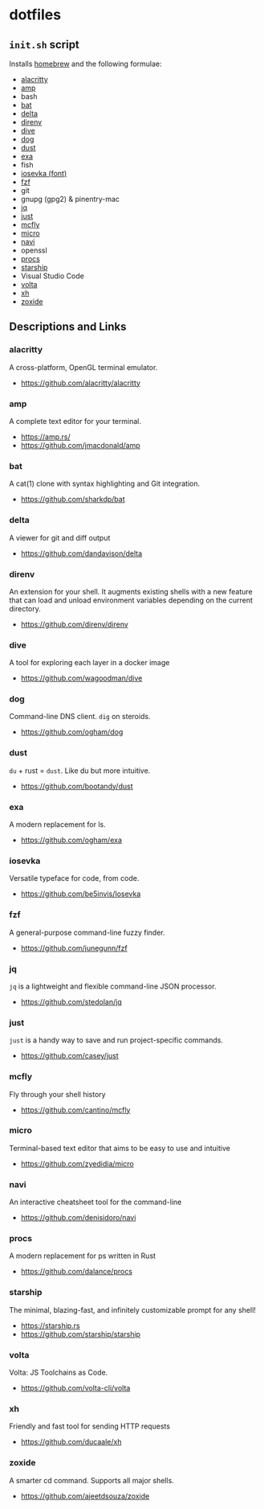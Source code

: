 # dotfiles

## `init.sh` script

Installs [homebrew](https://brew.sh) and the following formulae:

* [alacritty](#alacritty)
* [amp](#amp)
* bash
* [bat](#bat)
* [delta](#delta)
* [direnv](#direnv)
* [dive](#dive)
* [dog](#dog)
* [dust](#dust)
* [exa](#exa)
* fish
* [iosevka (font)](#iosevka)
* [fzf](#fzf)
* git
* gnupg (gpg2) & pinentry-mac
* [jq](#jq)
* [just](#just)
* [mcfly](#mcfly)
* [micro](#micro)
* [navi](#navi)
* openssl
* [procs](#procs)
* [starship](#starship)
* Visual Studio Code
* [volta](#volta)
* [xh](#xh)
* [zoxide](#zoxide)

## Descriptions and Links

### alacritty

A cross-platform, OpenGL terminal emulator.

* <https://github.com/alacritty/alacritty>
### amp

A complete text editor for your terminal.

* <https://amp.rs/>
* <https://github.com/jmacdonald/amp>

### bat

A cat(1) clone with syntax highlighting and Git integration.

* <https://github.com/sharkdp/bat>

### delta

A viewer for git and diff output

* <https://github.com/dandavison/delta>

### direnv

An extension for your shell. It augments existing shells with a new feature that can load and unload environment variables depending on the current directory.

* <https://github.com/direnv/direnv>

### dive

A tool for exploring each layer in a docker image

* <https://github.com/wagoodman/dive>

### dog

Command-line DNS client. `dig` on steroids.

* <https://github.com/ogham/dog>

### dust

`du` + rust = `dust`. Like du but more intuitive.

* <https://github.com/bootandy/dust>

### exa

A modern replacement for ls.

* <https://github.com/ogham/exa>

### iosevka

Versatile typeface for code, from code.

* <https://github.com/be5invis/Iosevka>
### fzf

A general-purpose command-line fuzzy finder.

* <https://github.com/junegunn/fzf>

### jq

`jq` is a lightweight and flexible command-line JSON processor.

* <https://github.com/stedolan/jq>

### just

`just` is a handy way to save and run project-specific commands.

* <https://github.com/casey/just>

### mcfly

Fly through your shell history

* <https://github.com/cantino/mcfly>

### micro

Terminal-based text editor that aims to be easy to use and intuitive

* <https://github.com/zyedidia/micro>

### navi

An interactive cheatsheet tool for the command-line

* <https://github.com/denisidoro/navi>

### procs

A modern replacement for ps written in Rust

* <https://github.com/dalance/procs>

### starship

The minimal, blazing-fast, and infinitely customizable prompt for any shell!

* <https://starship.rs>
* <https://github.com/starship/starship>

### volta

Volta: JS Toolchains as Code.

* <https://github.com/volta-cli/volta>

### xh

Friendly and fast tool for sending HTTP requests

* <https://github.com/ducaale/xh>

### zoxide

A smarter cd command. Supports all major shells.

* <https://github.com/ajeetdsouza/zoxide>
